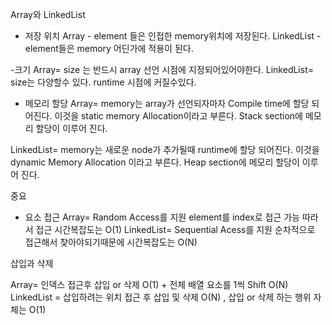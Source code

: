 Array와 LinkedList 

- 저장 위치
Array - element 들은 인접한 memory위치에 저장된다.
LinkedList - element들은 memory 어딘가에 적용이 된다.

-크기
Array= size 는 반드시 array 선언 시점에 지정되어있어야한다.
LinkedList= size는 다양할수 있다. runtime 시점에 커질수있다.

- 메모리 할당
Array= memory는 array가 선언되자마자 Compile time에 할당 되어진다.
이것을 static memory Allocation이라고 부른다.
Stack section에 메모리 할당이 이루어 진다.


LinkedList= memory는 새로운 node가 추가될때 runtime에 할당 되어진다.
이것을 dynamic Memory Allocation 이라고 부른다.
Heap section에 메모리 할당이 이루어 진다.

중요 

- 요소 접근
Array= Random Access를 지원
 element를 index로 접근 가능 따라서 접근 시간복잡도는 O(1)
LinkedList= Sequential Acess를 지원
 순차적으로 접근해서 찾아야되기때문에 시간복잡도는 O(N)

삽입과 삭제

Array= 인덱스 접근후 삽입 or 삭제 O(1) + 전체 배열 요소를 1씩 Shift O(N)
LinkedList =  삽입하려는 위치 접근 후 삽입 및 삭제 O(N) , 삽입 or 삭제 하는 행위 자체는 O(1)